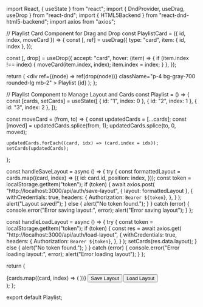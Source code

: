 import React, { useState } from "react";
import { DndProvider, useDrag, useDrop } from "react-dnd";
import { HTML5Backend } from "react-dnd-html5-backend";
import axios from "axios";

// Playlist Card Component for Drag and Drop
const PlaylistCard = ({ id, index, moveCard }) => {
  const [, ref] = useDrag({
    type: "card",
    item: { id, index },
  });

  const [, drop] = useDrop({
    accept: "card",
    hover: (item) => {
      if (item.index !== index) {
        moveCard(item.index, index);
        item.index = index;
      }
    },
  });

  return (
    <div
      ref={(node) => ref(drop(node))}
      className="p-4 bg-gray-700 rounded-lg mb-2"
    >
      Playlist {id}
    </div>
  );
};

// Playlist Component to Manage Layout and Cards
const Playlist = () => {
  const [cards, setCards] = useState([
    { id: "1", index: 0 },
    { id: "2", index: 1 },
    { id: "3", index: 2 },
  ]);

  const moveCard = (from, to) => {
    const updatedCards = [...cards];
    const [moved] = updatedCards.splice(from, 1);
    updatedCards.splice(to, 0, moved);

    updatedCards.forEach((card, idx) => (card.index = idx));
    setCards(updatedCards);
  };

  const handleSaveLayout = async () => {
    try {
      const formattedLayout = cards.map((card, index) => ({
        id: card.id,
        position: index,
      }));
      const token = localStorage.getItem("token");
      if (token) {
        await axios.post(
          "http://localhost:3000/api/auth/save-layout",
          { layout: formattedLayout },
          {
            withCredentials: true,
            headers: {
              Authorization: `Bearer ${token}`,
            },
          }
        );
        alert("Layout saved!");
      } else {
        alert("No token found.");
      }
    } catch (error) {
      console.error("Error saving layout:", error);
      alert("Error saving layout");
    }
  };

  const handleLoadLayout = async () => {
    try {
      const token = localStorage.getItem("token");
      if (token) {
        const res = await axios.get(
          "http://localhost:3000/api/auth/load-layout",
          {
            withCredentials: true,
            headers: {
              Authorization: `Bearer ${token}`,
            },
          }
        );
        setCards(res.data.layout);
      } else {
        alert("No token found.");
      }
    } catch (error) {
      console.error("Error loading layout:", error);
      alert("Error loading layout");
    }
  };

  return (
    <DndProvider backend={HTML5Backend}>
      <div>
        {cards.map((card, index) => (
          <PlaylistCard
            key={card.id}
            id={card.id}
            index={index}
            moveCard={moveCard}
          />
        ))}
        <button
          onClick={handleSaveLayout}
          className="bg-green-500 p-2 rounded-lg"
        >
          Save Layout
        </button>
        <button
          onClick={handleLoadLayout}
          className="bg-blue-500 p-2 rounded-lg ml-2"
        >
          Load Layout
        </button>
      </div>
    </DndProvider>
  );
};

export default Playlist;